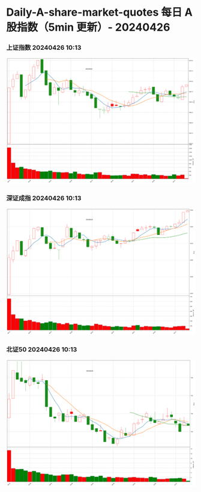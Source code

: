 
# Daily-A-share-market-quotes 每日 A 股指数（5min 更新）- 20240426

### 上证指数 20240426 10:13
![](./fig/2024/4/20240426-sh000001.png)

### 深证成指 20240426 10:13
![](./fig/2024/4/20240426-sz399001.png)

### 北证50 20240426 10:13
![](./fig/2024/4/20240426-bj899050.png)
